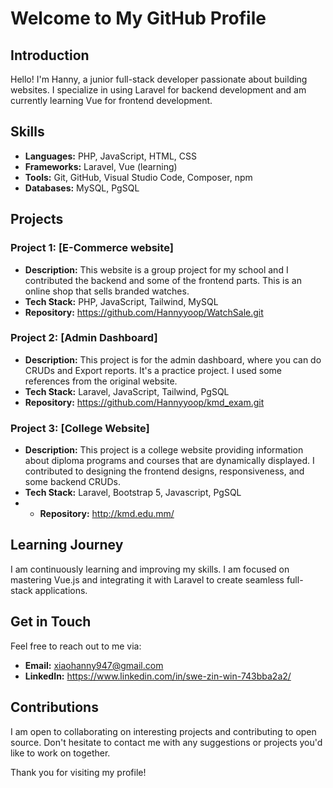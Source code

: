 # Welcome to My GitHub Profile

## Introduction

Hello! I'm Hanny, a junior full-stack developer passionate about building websites. I specialize in using Laravel for backend development and am currently learning Vue for frontend development.

## Skills

- **Languages:** PHP, JavaScript, HTML, CSS
- **Frameworks:** Laravel, Vue (learning)
- **Tools:** Git, GitHub, Visual Studio Code, Composer, npm
- **Databases:** MySQL, PgSQL

## Projects

### Project 1: [E-Commerce website]
- **Description:** This website is a group project for my school and I contributed the backend and some of the frontend parts. This is an online shop that sells branded watches. 
- **Tech Stack:** PHP, JavaScript, Tailwind, MySQL
- **Repository:** https://github.com/Hannyyoop/WatchSale.git

### Project 2: [Admin Dashboard]
- **Description:** This project is for the admin dashboard, where you can do CRUDs and Export reports. It's a practice project. I used some references from the original website. 
- **Tech Stack:** Laravel, JavaScript, Tailwind, PgSQL
- **Repository:** https://github.com/Hannyyoop/kmd_exam.git

### Project 3: [College Website]
- **Description:** This project is a college website providing information about diploma programs and courses that are dynamically displayed. I contributed to designing the frontend designs, responsiveness, and some backend CRUDs. 
- **Tech Stack:** Laravel, Bootstrap 5, Javascript, PgSQL
- - **Repository:** http://kmd.edu.mm/

## Learning Journey

I am continuously learning and improving my skills. I am focused on mastering Vue.js and integrating it with Laravel to create seamless full-stack applications. 

## Get in Touch

Feel free to reach out to me via:
- **Email:** xiaohanny947@gmail.com
- **LinkedIn:** https://www.linkedin.com/in/swe-zin-win-743bba2a2/

## Contributions

I am open to collaborating on interesting projects and contributing to open source. Don't hesitate to contact me with any suggestions or projects you'd like to work on together.

Thank you for visiting my profile!

